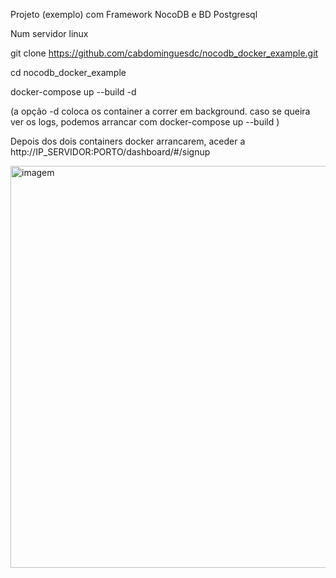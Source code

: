 Projeto (exemplo) com Framework NocoDB e BD Postgresql 

Num servidor linux

git clone https://github.com/cabdominguesdc/nocodb_docker_example.git

cd nocodb_docker_example

docker-compose up --build -d

(a opção -d coloca os container a correr em background. caso se queira ver os logs, podemos arrancar com docker-compose up --build   )


Depois dos dois containers docker arrancarem, aceder a 
http://IP_SERVIDOR:PORTO/dashboard/#/signup

<img width="614" height="643" alt="imagem" src="https://github.com/user-attachments/assets/724c40c4-5ab2-4271-8aa2-4fa084fad0b2" />
